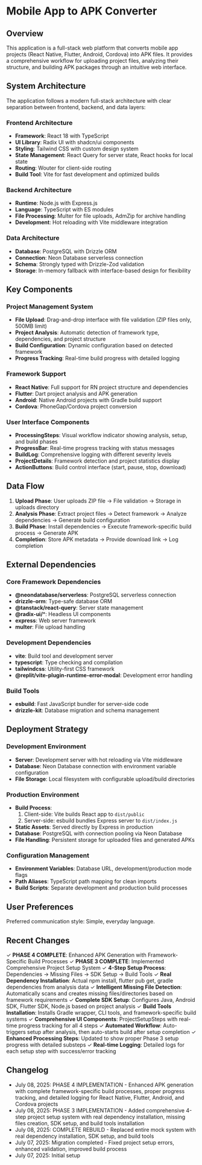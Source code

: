 # Mobile App to APK Converter

## Overview

This application is a full-stack web platform that converts mobile app projects (React Native, Flutter, Android, Cordova) into APK files. It provides a comprehensive workflow for uploading project files, analyzing their structure, and building APK packages through an intuitive web interface.

## System Architecture

The application follows a modern full-stack architecture with clear separation between frontend, backend, and data layers:

### Frontend Architecture
- **Framework**: React 18 with TypeScript
- **UI Library**: Radix UI with shadcn/ui components
- **Styling**: Tailwind CSS with custom design system
- **State Management**: React Query for server state, React hooks for local state
- **Routing**: Wouter for client-side routing
- **Build Tool**: Vite for fast development and optimized builds

### Backend Architecture
- **Runtime**: Node.js with Express.js
- **Language**: TypeScript with ES modules
- **File Processing**: Multer for file uploads, AdmZip for archive handling
- **Development**: Hot reloading with Vite middleware integration

### Data Architecture
- **Database**: PostgreSQL with Drizzle ORM
- **Connection**: Neon Database serverless connection
- **Schema**: Strongly typed with Drizzle-Zod validation
- **Storage**: In-memory fallback with interface-based design for flexibility

## Key Components

### Project Management System
- **File Upload**: Drag-and-drop interface with file validation (ZIP files only, 500MB limit)
- **Project Analysis**: Automatic detection of framework type, dependencies, and project structure
- **Build Configuration**: Dynamic configuration based on detected framework
- **Progress Tracking**: Real-time build progress with detailed logging

### Framework Support
- **React Native**: Full support for RN project structure and dependencies
- **Flutter**: Dart project analysis and APK generation
- **Android**: Native Android projects with Gradle build support
- **Cordova**: PhoneGap/Cordova project conversion

### User Interface Components
- **ProcessingSteps**: Visual workflow indicator showing analysis, setup, and build phases
- **ProgressBar**: Real-time progress tracking with status messages
- **BuildLog**: Comprehensive logging with different severity levels
- **ProjectDetails**: Framework detection and project statistics display
- **ActionButtons**: Build control interface (start, pause, stop, download)

## Data Flow

1. **Upload Phase**: User uploads ZIP file → File validation → Storage in uploads directory
2. **Analysis Phase**: Extract project files → Detect framework → Analyze dependencies → Generate build configuration
3. **Build Phase**: Install dependencies → Execute framework-specific build process → Generate APK
4. **Completion**: Store APK metadata → Provide download link → Log completion

## External Dependencies

### Core Framework Dependencies
- **@neondatabase/serverless**: PostgreSQL serverless connection
- **drizzle-orm**: Type-safe database ORM
- **@tanstack/react-query**: Server state management
- **@radix-ui/***: Headless UI components
- **express**: Web server framework
- **multer**: File upload handling

### Development Dependencies
- **vite**: Build tool and development server
- **typescript**: Type checking and compilation
- **tailwindcss**: Utility-first CSS framework
- **@replit/vite-plugin-runtime-error-modal**: Development error handling

### Build Tools
- **esbuild**: Fast JavaScript bundler for server-side code
- **drizzle-kit**: Database migration and schema management

## Deployment Strategy

### Development Environment
- **Server**: Development server with hot reloading via Vite middleware
- **Database**: Neon Database connection with environment variable configuration
- **File Storage**: Local filesystem with configurable upload/build directories

### Production Environment
- **Build Process**: 
  1. Client-side: Vite builds React app to `dist/public`
  2. Server-side: esbuild bundles Express server to `dist/index.js`
- **Static Assets**: Served directly by Express in production
- **Database**: PostgreSQL with connection pooling via Neon Database
- **File Handling**: Persistent storage for uploaded files and generated APKs

### Configuration Management
- **Environment Variables**: Database URL, development/production mode flags
- **Path Aliases**: TypeScript path mapping for clean imports
- **Build Scripts**: Separate development and production build processes

## User Preferences

Preferred communication style: Simple, everyday language.

## Recent Changes

✓ **PHASE 4 COMPLETE**: Enhanced APK Generation with Framework-Specific Build Processes
✓ **PHASE 3 COMPLETE**: Implemented Comprehensive Project Setup System
✓ **4-Step Setup Process**: Dependencies → Missing Files → SDK Setup → Build Tools
✓ **Real Dependency Installation**: Actual npm install, flutter pub get, gradle dependencies from analysis data
✓ **Intelligent Missing File Detection**: Automatically scans and creates missing files/directories based on framework requirements
✓ **Complete SDK Setup**: Configures Java, Android SDK, Flutter SDK, Node.js based on project analysis
✓ **Build Tools Installation**: Installs Gradle wrapper, CLI tools, and framework-specific build systems
✓ **Comprehensive UI Components**: ProjectSetupSteps with real-time progress tracking for all 4 steps
✓ **Automated Workflow**: Auto-triggers setup after analysis, then auto-starts build after setup completion
✓ **Enhanced Processing Steps**: Updated to show proper Phase 3 setup progress with detailed substeps
✓ **Real-time Logging**: Detailed logs for each setup step with success/error tracking

## Changelog

- July 08, 2025: PHASE 4 IMPLEMENTATION - Enhanced APK generation with complete framework-specific build processes, proper progress tracking, and detailed logging for React Native, Flutter, Android, and Cordova projects
- July 08, 2025: PHASE 3 IMPLEMENTATION - Added comprehensive 4-step project setup system with real dependency installation, missing files creation, SDK setup, and build tools installation
- July 08, 2025: COMPLETE REBUILD - Replaced entire mock system with real dependency installation, SDK setup, and build tools
- July 07, 2025: Migration completed - Fixed project setup errors, enhanced validation, improved build process
- July 07, 2025: Initial setup